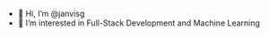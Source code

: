 - 👋 Hi, I’m @janvisg
- 👀 I’m interested in Full-Stack Development and Machine Learning

<!---
janvisg/janvisg is a ✨ special ✨ repository because its `README.md` (this file) appears on your GitHub profile.
You can click the Preview link to take a look at your changes.
--->
